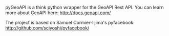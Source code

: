 pyGeoAPI is a think python wrapper for the GeoAPI Rest API. You can learn more about GeoAPI here:
http://docs.geoapi.com/

The project is based on Samuel Cormier-Iijima's pyfacebook:
http://github.com/sciyoshi/pyfacebook/